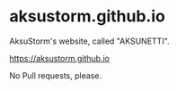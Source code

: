 # aksustorm.github.io

AksuStorm's website, called "AKSUNETTI".

https://aksustorm.github.io

No Pull requests, please.
